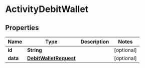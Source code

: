 

# ActivityDebitWallet


## Properties

| Name | Type | Description | Notes |
|------------ | ------------- | ------------- | -------------|
|**id** | **String** |  |  [optional] |
|**data** | [**DebitWalletRequest**](DebitWalletRequest.md) |  |  [optional] |



